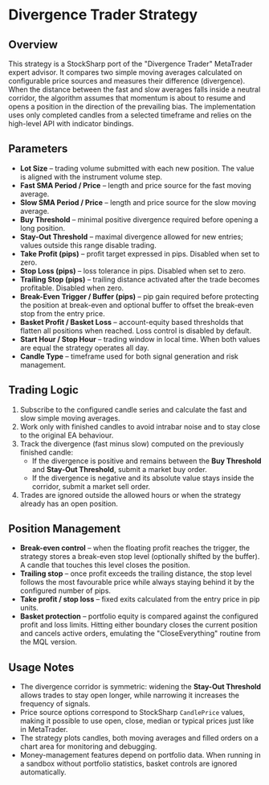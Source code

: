 # Divergence Trader Strategy

## Overview
This strategy is a StockSharp port of the "Divergence Trader" MetaTrader expert advisor. It compares two simple moving averages
calculated on configurable price sources and measures their difference (divergence). When the distance between the fast and slow
averages falls inside a neutral corridor, the algorithm assumes that momentum is about to resume and opens a position in the
direction of the prevailing bias. The implementation uses only completed candles from a selected timeframe and relies on the
high-level API with indicator bindings.

## Parameters
- **Lot Size** – trading volume submitted with each new position. The value is aligned with the instrument volume step.
- **Fast SMA Period / Price** – length and price source for the fast moving average.
- **Slow SMA Period / Price** – length and price source for the slow moving average.
- **Buy Threshold** – minimal positive divergence required before opening a long position.
- **Stay-Out Threshold** – maximal divergence allowed for new entries; values outside this range disable trading.
- **Take Profit (pips)** – profit target expressed in pips. Disabled when set to zero.
- **Stop Loss (pips)** – loss tolerance in pips. Disabled when set to zero.
- **Trailing Stop (pips)** – trailing distance activated after the trade becomes profitable. Disabled when zero.
- **Break-Even Trigger / Buffer (pips)** – pip gain required before protecting the position at break-even and optional buffer to
  offset the break-even stop from the entry price.
- **Basket Profit / Basket Loss** – account-equity based thresholds that flatten all positions when reached. Loss control is
disabled by default.
- **Start Hour / Stop Hour** – trading window in local time. When both values are equal the strategy operates all day.
- **Candle Type** – timeframe used for both signal generation and risk management.

## Trading Logic
1. Subscribe to the configured candle series and calculate the fast and slow simple moving averages.
2. Work only with finished candles to avoid intrabar noise and to stay close to the original EA behaviour.
3. Track the divergence (fast minus slow) computed on the previously finished candle:
   - If the divergence is positive and remains between the **Buy Threshold** and **Stay-Out Threshold**, submit a market buy order.
   - If the divergence is negative and its absolute value stays inside the corridor, submit a market sell order.
4. Trades are ignored outside the allowed hours or when the strategy already has an open position.

## Position Management
- **Break-even control** – when the floating profit reaches the trigger, the strategy stores a break-even stop level (optionally
  shifted by the buffer). A candle that touches this level closes the position.
- **Trailing stop** – once profit exceeds the trailing distance, the stop level follows the most favourable price while always
  staying behind it by the configured number of pips.
- **Take profit / stop loss** – fixed exits calculated from the entry price in pip units.
- **Basket protection** – portfolio equity is compared against the configured profit and loss limits. Hitting either boundary
  closes the current position and cancels active orders, emulating the "CloseEverything" routine from the MQL version.

## Usage Notes
- The divergence corridor is symmetric: widening the **Stay-Out Threshold** allows trades to stay open longer, while narrowing it
  increases the frequency of signals.
- Price source options correspond to StockSharp `CandlePrice` values, making it possible to use open, close, median or typical
  prices just like in MetaTrader.
- The strategy plots candles, both moving averages and filled orders on a chart area for monitoring and debugging.
- Money-management features depend on portfolio data. When running in a sandbox without portfolio statistics, basket controls are
  ignored automatically.
